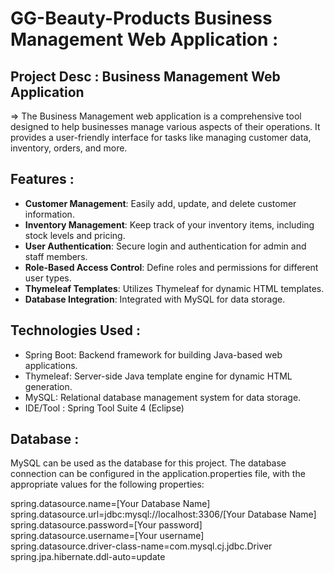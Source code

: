 
#  GG-Beauty-Products Business Management Web Application : 


## Project Desc : Business Management Web Application 
  => The Business Management web application is a comprehensive tool designed to help businesses manage various aspects of their operations. 
          It provides a user-friendly interface for tasks like managing customer data, inventory, orders, and more.


## Features  :

- **Customer Management**: Easily add, update, and delete customer information.
- **Inventory Management**: Keep track of your inventory items, including stock levels and pricing.
- **User Authentication**: Secure login and authentication for admin and staff members.
- **Role-Based Access Control**: Define roles and permissions for different user types.
- **Thymeleaf Templates**: Utilizes Thymeleaf for dynamic HTML templates.
- **Database Integration**: Integrated with MySQL for data storage.


## Technologies Used :

- Spring Boot: Backend framework for building Java-based web applications.
- Thymeleaf: Server-side Java template engine for dynamic HTML generation.
- MySQL: Relational database management system for data storage.
- IDE/Tool : Spring Tool Suite 4 (Eclipse)




    

## Database :

MySQL can be used as the database for this project. 
The database connection can be configured in the application.properties file, with the appropriate values for the following properties: <br>

spring.datasource.name=[Your Database Name] <br>
spring.datasource.url=jdbc:mysql://localhost:3306/[Your Database Name] <br>
spring.datasource.password=[Your password] <br>
spring.datasource.username=[Your username] <br>
spring.datasource.driver-class-name=com.mysql.cj.jdbc.Driver <br>
spring.jpa.hibernate.ddl-auto=update <br>






